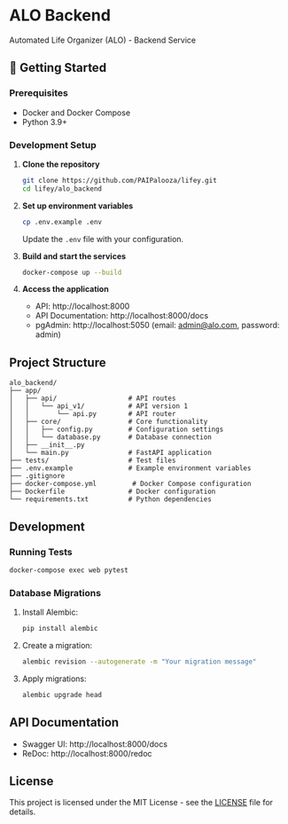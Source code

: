 # ALO Backend

Automated Life Organizer (ALO) - Backend Service

## 🚀 Getting Started

### Prerequisites

- Docker and Docker Compose
- Python 3.9+

### Development Setup

1. **Clone the repository**
   ```bash
   git clone https://github.com/PAIPalooza/lifey.git
   cd lifey/alo_backend
   ```

2. **Set up environment variables**
   ```bash
   cp .env.example .env
   ```
   Update the `.env` file with your configuration.

3. **Build and start the services**
   ```bash
   docker-compose up --build
   ```

4. **Access the application**
   - API: http://localhost:8000
   - API Documentation: http://localhost:8000/docs
   - pgAdmin: http://localhost:5050 (email: admin@alo.com, password: admin)

## Project Structure

```
alo_backend/
├── app/
│   ├── api/                  # API routes
│   │   └── api_v1/           # API version 1
│   │       └── api.py        # API router
│   ├── core/                 # Core functionality
│   │   ├── config.py         # Configuration settings
│   │   └── database.py       # Database connection
│   ├── __init__.py
│   └── main.py               # FastAPI application
├── tests/                    # Test files
├── .env.example              # Example environment variables
├── .gitignore
├── docker-compose.yml         # Docker Compose configuration
├── Dockerfile                # Docker configuration
└── requirements.txt          # Python dependencies
```

## Development

### Running Tests

```bash
docker-compose exec web pytest
```

### Database Migrations

1. Install Alembic:
   ```bash
   pip install alembic
   ```

2. Create a migration:
   ```bash
   alembic revision --autogenerate -m "Your migration message"
   ```

3. Apply migrations:
   ```bash
   alembic upgrade head
   ```

## API Documentation

- Swagger UI: http://localhost:8000/docs
- ReDoc: http://localhost:8000/redoc

## License

This project is licensed under the MIT License - see the [LICENSE](../LICENSE) file for details.
